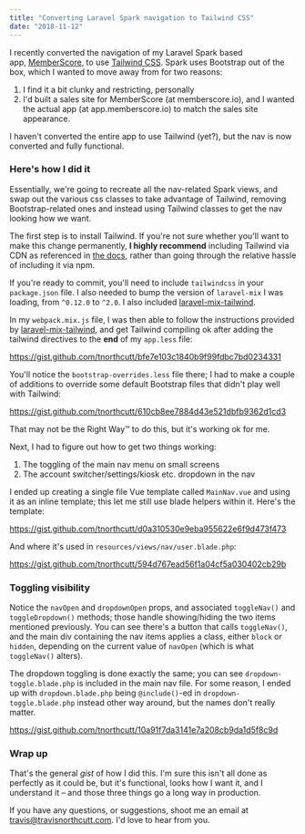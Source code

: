 ```yaml
---
title: "Converting Laravel Spark navigation to Tailwind CSS"
date: "2018-11-12"
---
```


I recently converted the navigation of my Laravel Spark based app, [MemberScore](http://memberscore.io), to use [Tailwind CSS](https://tailwindcss.com/). Spark uses Bootstrap out of the box, which I wanted to move away from for two reasons:

1. I find it a bit clunky and restricting, personally
2. I'd built a sales site for MemberScore (at memberscore.io), and I wanted the actual app (at app.memberscore.io) to match the sales site appearance.

I haven't converted the entire app to use Tailwind (yet?), but the nav is now converted and fully functional.

### Here's how I did it

Essentially, we're going to recreate all the nav-related Spark views, and swap out the various css classes to take advantage of Tailwind, removing Bootstrap-related ones and instead using Tailwind classes to get the nav looking how we want.

The first step is to install Tailwind. If you're not sure whether you'll want to make this change permanently, **I highly recommend** including Tailwind via CDN as referenced in [the docs](https://tailwindcss.com/docs/installation), rather than going through the relative hassle of including it via npm.

If you're ready to commit, you'll need to include `tailwindcss` in your `package.json` file. I also needed to bump the version of `laravel-mix` I was loading, from `^0.12.0` to `^2.0`. I also included [laravel-mix-tailwind](https://github.com/JeffreyWay/laravel-mix-tailwind).

In my `webpack.mix.js` file, I was then able to follow the instructions provided by [laravel-mix-tailwind](https://github.com/JeffreyWay/laravel-mix-tailwind), and get Tailwind compiling ok after adding the tailwind directives to the **end** of my `app.less` file:

https://gist.github.com/tnorthcutt/bfe7e103c1840b9f99fdbc7bd0234331

You'll notice the `bootstrap-overrides.less` file there; I had to make a couple of additions to override some default Bootstrap files that didn't play well with Tailwind:

https://gist.github.com/tnorthcutt/610cb8ee7884d43e521dbfb9362d1cd3

That may not be the Right Way™ to do this, but it's working ok for me.

Next, I had to figure out how to get two things working:

1. The toggling of the main nav menu on small screens
2. The account switcher/settings/kiosk etc. dropdown in the nav

I ended up creating a single file Vue template called `MainNav.vue` and using it as an inline template; this let me still use blade helpers within it. Here's the template:

https://gist.github.com/tnorthcutt/d0a310530e9eba955622e6f9d473f473

And where it's used in `resources/views/nav/user.blade.php`:

https://gist.github.com/tnorthcutt/594d767ead56f1a04cf5a030402cb29b

### Toggling visibility

Notice the `navOpen` and `dropdownOpen` props, and associated `toggleNav()` and `toggleDropdown()` methods; those handle showing/hiding the two items mentioned previously. You can see there's a button that calls `toggleNav()`, and the main div containing the nav items applies a class, either `block` or `hidden`, depending on the current value of `navOpen` (which is what `toggleNav()` alters).

The dropdown toggling is done exactly the same; you can see `dropdown-toggle.blade.php` is included in the main nav file. For some reason, I ended up with `dropdown.blade.php` being `@include()`\-ed in `dropdown-toggle.blade.php` instead other way around, but the names don't really matter.

https://gist.github.com/tnorthcutt/10a91f7da3141e7a208cb9da1d5f8c9d

### Wrap up

That's the general *gist* of how I did this. I'm sure this isn't all done as perfectly as it could be, but it's functional, looks how I want it, and I understand it – and those three things go a long way in production.

If you have any questions, or suggestions, shoot me an email at travis@travisnorthcutt.com. I'd love to hear from you.
